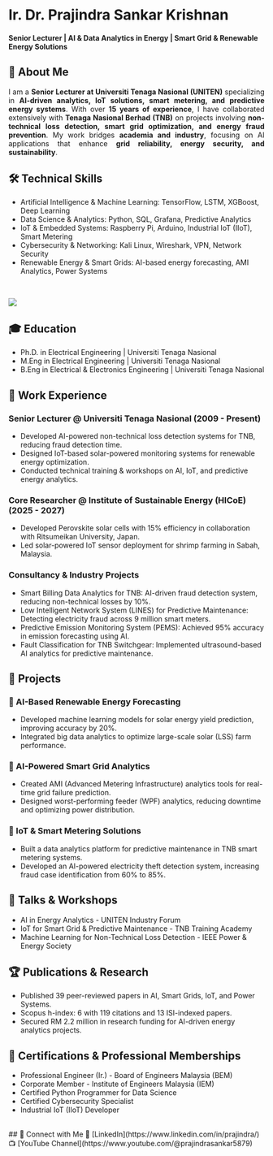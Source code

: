 # Ir. Dr. Prajindra Sankar Krishnan  
#### Senior Lecturer | AI & Data Analytics in Energy | Smart Grid & Renewable Energy Solutions  

## 🚀 About Me
<p align="justify">
I am a <strong>Senior Lecturer at Universiti Tenaga Nasional (UNITEN)</strong> specializing in <strong>AI-driven analytics, IoT solutions, smart metering, and predictive energy systems</strong>. With over <strong>15 years of experience</strong>, I have collaborated extensively with <strong>Tenaga Nasional Berhad (TNB)</strong> on projects involving <strong>non-technical loss detection, smart grid optimization, and energy fraud prevention</strong>. My work bridges <strong>academia and industry</strong>, focusing on AI applications that enhance <strong>grid reliability, energy security, and sustainability</strong>.
</p>

## 🛠 Technical Skills  
- Artificial Intelligence & Machine Learning: TensorFlow, LSTM, XGBoost, Deep Learning  
- Data Science & Analytics: Python, SQL, Grafana, Predictive Analytics  
- IoT & Embedded Systems: Raspberry Pi, Arduino, Industrial IoT (IIoT), Smart Metering  
- Cybersecurity & Networking: Kali Linux, Wireshark, VPN, Network Security  
- Renewable Energy & Smart Grids: AI-based energy forecasting, AMI Analytics, Power Systems  


<br>

![](/assets/img/bike_study.jpeg)

## 🎓 Education  
- Ph.D. in Electrical Engineering | Universiti Tenaga Nasional  
- M.Eng in Electrical Engineering | Universiti Tenaga Nasional  
- B.Eng in Electrical & Electronics Engineering | Universiti Tenaga Nasional  

 ## 💼 Work Experience  
### Senior Lecturer @ Universiti Tenaga Nasional (2009 - Present)  
- Developed AI-powered non-technical loss detection systems for TNB, reducing fraud detection time.  
- Designed IoT-based solar-powered monitoring systems for renewable energy optimization.  
- Conducted technical training & workshops on AI, IoT, and predictive energy analytics.  

### Core Researcher @ Institute of Sustainable Energy (HICoE) (2025 - 2027)  
- Developed Perovskite solar cells with 15% efficiency in collaboration with Ritsumeikan University, Japan.  
- Led solar-powered IoT sensor deployment for shrimp farming in Sabah, Malaysia.  

### Consultancy & Industry Projects  
- Smart Billing Data Analytics for TNB: AI-driven fraud detection system, reducing non-technical losses by 10%.  
- Low Intelligent Network System (LINES) for Predictive Maintenance: Detecting electricity fraud across 9 million smart meters.  
- Predictive Emission Monitoring System (PEMS): Achieved 95% accuracy in emission forecasting using AI.  
- Fault Classification for TNB Switchgear: Implemented ultrasound-based AI analytics for predictive maintenance.  

## 📂 Projects  
### 🔹 AI-Based Renewable Energy Forecasting  
- Developed machine learning models for solar energy yield prediction, improving accuracy by 20%.  
- Integrated big data analytics to optimize large-scale solar (LSS) farm performance.  

### 🔹 AI-Powered Smart Grid Analytics  
- Created AMI (Advanced Metering Infrastructure) analytics tools for real-time grid failure prediction.  
- Designed worst-performing feeder (WPF) analytics, reducing downtime and optimizing power distribution.  

 ### 🔹 IoT & Smart Metering Solutions  
- Built a data analytics platform for predictive maintenance in TNB smart metering systems.  
- Developed an AI-powered electricity theft detection system, increasing fraud case identification from 60% to 85%.  

## 🎤 Talks & Workshops  
- AI in Energy Analytics - UNITEN Industry Forum  
- IoT for Smart Grid & Predictive Maintenance - TNB Training Academy  
- Machine Learning for Non-Technical Loss Detection - IEEE Power & Energy Society  

## 🏆 Publications & Research  
- Published 39 peer-reviewed papers in AI, Smart Grids, IoT, and Power Systems.  
- Scopus h-index: 6 with 119 citations and 13 ISI-indexed papers.  
- Secured RM 2.2 million in research funding for AI-driven energy analytics projects.  

 ## 🏅 Certifications & Professional Memberships
- Professional Engineer (Ir.) - Board of Engineers Malaysia (BEM)  
- Corporate Member - Institute of Engineers Malaysia (IEM)  
- Certified Python Programmer for Data Science  
- Certified Cybersecurity Specialist  
- Industrial IoT (IIoT) Developer
<br>
## 📢 Connect with Me  
🔗 [LinkedIn](https://www.linkedin.com/in/prajindra/)  
📺 [YouTube Channel](https://www.youtube.com/@prajindrasankar5879)
